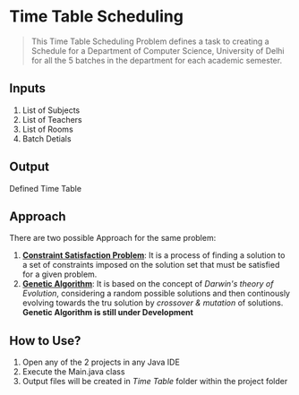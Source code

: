 # Time Table Scheduling
> This Time Table Scheduling Problem defines a task to creating a Schedule for a Department of Computer Science, University of Delhi for all the 5 batches in the department for each academic semester.

## Inputs
1. List of Subjects
2. List of Teachers
3. List of Rooms
4. Batch Detials

## Output
Defined Time Table

## Approach
There are two possible Approach for the same problem:
1. **[Constraint Satisfaction Problem](https://github.com/krishna1401/Time-Table-Scheduling/tree/master/Constraint%20Satisfaction%20Algorithm)**: It is a process of finding a solution to a set of constraints imposed on the solution set that must be satisfied for a given problem.
2. **[Genetic Algorithm](https://github.com/krishna1401/Time-Table-Scheduling/tree/master/Genetic%20Algorithm)**: It is based on the concept of *Darwin's theory of Evolution*, considering a random possible solutions and then continously evolving towards the tru solution by *crossover & mutation* of solutions.
**Genetic Algorithm is still under Development**

## How to Use?
1. Open any of the 2 projects in any Java IDE
2. Execute the Main.java class
3. Output files will be created in *Time Table* folder within the project folder

